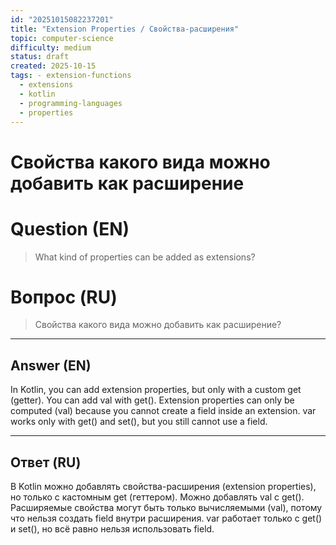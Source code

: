 ```yaml
---
id: "20251015082237201"
title: "Extension Properties / Свойства-расширения"
topic: computer-science
difficulty: medium
status: draft
created: 2025-10-15
tags: - extension-functions
  - extensions
  - kotlin
  - programming-languages
  - properties
---
```

# Свойства какого вида можно добавить как расширение

# Question (EN)
> What kind of properties can be added as extensions?

# Вопрос (RU)
> Свойства какого вида можно добавить как расширение?

---

## Answer (EN)

In Kotlin, you can add extension properties, but only with a custom get (getter). You can add val with get(). Extension properties can only be computed (val) because you cannot create a field inside an extension. var works only with get() and set(), but you still cannot use a field.

---

## Ответ (RU)

В Kotlin можно добавлять свойства-расширения (extension properties), но только с кастомным get (геттером). Можно добавлять val с get(). Расширяемые свойства могут быть только вычисляемыми (val), потому что нельзя создать field внутри расширения. var работает только с get() и set(), но всё равно нельзя использовать field.

